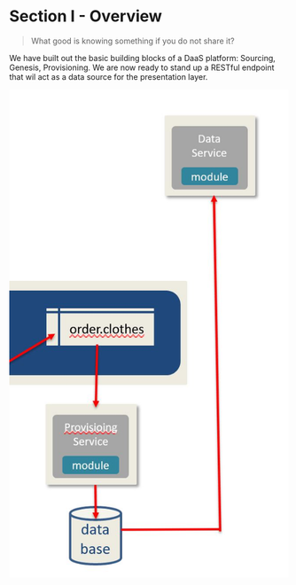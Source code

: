 # Section I - Overview

> What good is knowing something if you do not share it?

We have built out the basic building blocks of a DaaS platform: Sourcing, Genesis, Provisioning. We are now ready to stand up a RESTful endpoint that wil act as a data source for the presentation layer.

![](../.gitbook/assets/overview-05.jpg)

